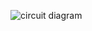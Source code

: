 ![circuit diagram](https://user-images.githubusercontent.com/91746229/164934101-6bf71591-1e4f-4573-8d05-aea073de322b.jpg)
